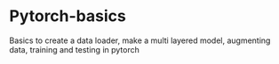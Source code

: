 # Pytorch-basics
Basics to create a data loader, make a multi layered model, augmenting data, training and testing in pytorch
